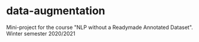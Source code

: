 # data-augmentation
Mini-project for the course "NLP without a Readymade Annotated Dataset". Winter semester 2020/2021
